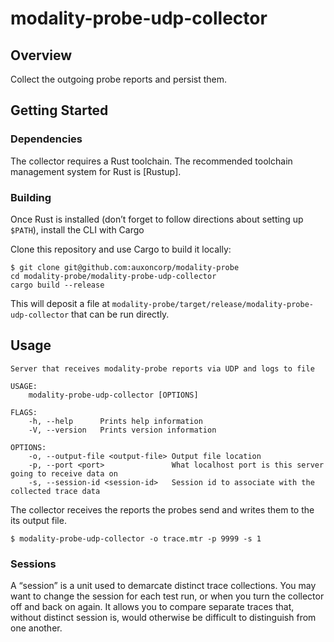 # modality-probe-udp-collector

## Overview
Collect the outgoing probe reports and persist them.

## Getting Started
### Dependencies
The collector requires a Rust toolchain. The recommended toolchain
management system for Rust is [Rustup].

### Building
Once Rust is installed (don’t forget to follow directions about
setting up `$PATH`), install the CLI with Cargo

Clone this repository and use Cargo to build it locally:

```
$ git clone git@github.com:auxoncorp/modality-probe
cd modality-probe/modality-probe-udp-collector
cargo build --release
```

This will deposit a file at
`modality-probe/target/release/modality-probe-udp-collector` that can
be run directly.

## Usage

```
Server that receives modality-probe reports via UDP and logs to file

USAGE:
	modality-probe-udp-collector [OPTIONS]

FLAGS:
	-h, --help   	Prints help information
	-V, --version	Prints version information

OPTIONS:
	-o, --output-file <output-file>	Output file location
	-p, --port <port>              	What localhost port is this server going to receive data on
	-s, --session-id <session-id>  	Session id to associate with the collected trace data

```

The collector receives the reports the probes send and writes them to
the its output file.

```
$ modality-probe-udp-collector -o trace.mtr -p 9999 -s 1
```

### Sessions
A “session” is a unit used to demarcate distinct trace
collections. You may want to change the session for each test run, or
when you turn the collector off and back on again. It allows you to
compare separate traces that, without distinct session is, would
otherwise be difficult to distinguish from one another.
